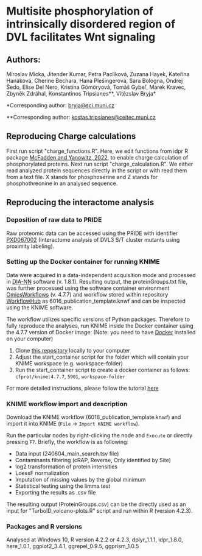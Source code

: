 # Multisite phosphorylation of intrinsically disordered region of DVL facilitates Wnt signaling

## Authors:
Miroslav Micka, Jitender Kumar, Petra Paclíková, Zuzana Hayek, Kateřina Hanáková, Cherine Bechara, Hana Plešingerová, Sara Bologna, Ondrej Šedo, Elise Del Nero, Kristína Gömöryová, Tomáš Gybeľ, Marek Kravec, Zbyněk Zdráhal, Konstantinos Tripsianes**, Vítězslav Bryja*

*Corresponding author: bryja@sci.muni.cz

**Corresponding author: kostas.tripsianes@ceitec.muni.cz

## Reproducing Charge calculations
First run script "charge_functions.R". Here, we edit functions from idpr R package [McFadden and Yanowitz, 2022](https://doi.org/10.1371/journal.pone.0266929), to enable charge calculation of phosphorylated proteins.
Next run script "charge_calculation.R". We either read analyzed protein sequences directly in the script or with read them from a text file. X stands for phosphoserine and Z stands for phosphothreonine in an analysed sequence.

## Reproducing the interactome analysis

### Deposition of raw data to PRIDE

Raw proteomic data can be accessed using the PRIDE with identifier [PXD067002](https://www.ebi.ac.uk/pride/archive?keyword=PXD067002) (Interactome analysis of DVL3 S/T cluster mutants using proximity labeling). 

### Setting up the Docker container for running KNIME
Data were acquired in a data-independent acquisition mode and processed in [DIA-NN](https://www.nature.com/articles/s41592-019-0638-x) software (v. 1.8.1). Resulting output, the proteinGroups.txt file, was further processed using the software container environment [OmicsWorkflows](https://github.com/OmicsWorkflows) (v. 4.7.7) and workflow stored within repository [WorkflowHub](https://doi.org/10.48546/) as 6016_publication_template.knwf and can be inspected using the KNIME software.

The workflow utilizes specific versions of Python packages. Therefore to fully reproduce the analyses, run KNIME inside the Docker container using the 4.7.7 version of Docker image:
(Note: you need to have [Docker](https://docs.docker.com/get-docker/) installed on your computer)

1) Clone [this repository](https://github.com/OmicsWorkflows/KNIME_docker_vnc) locally to your computer
2) Adjust the start_container script for the folder which will contain your KNIME workspace (e.g. workspace-folder)
3) Run the start_container script to create a docker container as follows:
`cfprot/knime:4.7.7`, `5901`, `workspace-folder`

For more detailed instructions, please follow the tutorial [here](https://github.com/OmicsWorkflows/KNIME_docker_vnc)

### KNIME workflow import and description

Download the KNIME workflow (6016_publication_template.knwf) and import it into KNIME (`File` -> `Import KNIME workflow`). 

Run the particular nodes by right-clicking the node and `Execute` or directly pressing `F7`. 
Briefly, the workflow is as following:

* Data input (240604_main_search.tsv file)
* Contaminants filtering (cRAP, Reverse, Only identified by Site)
* log2 transformation of protein intensities
* LoessF normalization
* Imputation of missing values by the global minimum
* Statistical testing using the limma test
* Exporting the results as .csv file 

The resulting output (ProteinGroups.csv) can be the directly used as an input for "TurboID_volcano-plots.R" script and run within R (version 4.2.3). 


### Packages and R versions
Analysed at Windows 10, R version 4.2.2 or 4.2.3, dplyr_1.1.1, idpr_1.8.0, here_1.0.1, ggplot2_3.4.1, ggrepel_0.9.5, ggprism_1.0.5

